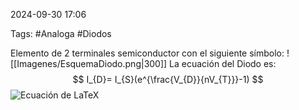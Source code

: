 2024-09-30 17:06

Tags: #Analoga #Diodos

Elemento de 2 terminales semiconductor con el siguiente símbolo:
![[Imagenes/EsquemaDiodo.png|300]]
La ecuación del Diodo es:
$$
I_{D}= I_{S}(e^{\frac{V_{D}}{nV_{T}}}-1)
$$
![Ecuación de LaTeX](https://latex.codecogs.com/png.latex?I_{D}%3D%20I_{S}(e^{\frac{V_{D}}{nV_{T}}}-1))

